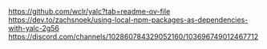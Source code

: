 https://github.com/wclr/yalc?tab=readme-ov-file
https://dev.to/zachsnoek/using-local-npm-packages-as-dependencies-with-yalc-2g56
https://discord.com/channels/102860784329052160/103696749012467712

